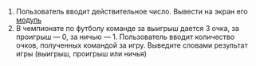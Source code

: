 1. Пользователь вводит действительное число. Вывести на экран его [модуль](http://www.yaklass.ru/p/matematika/6-klass/ratcionalnye-chisla-13871/protivopolozhnye-chisla-modul-chisla-13770/re-dc36707b-d738-47d8-aaff-4edeb2b245e1)
2. В чемпионате по футболу команде за выигрыш дается 3 очка, за проигрыш — 0, за ничью — 1. Пользователь вводит количество очков, полученных командой за игру. Выведите словами результат игры (выигрыш, проигрыш или ничья)